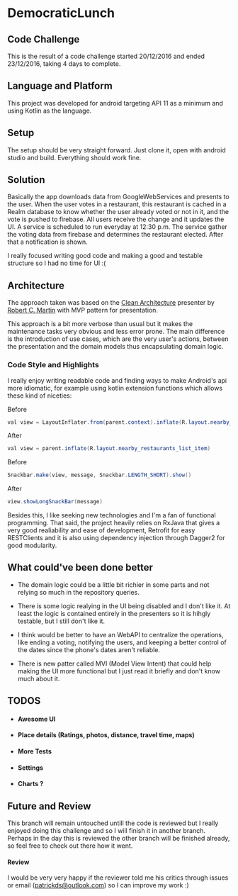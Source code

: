 # DemocraticLunch

## Code Challenge

This is the result of a code challenge started 20/12/2016 and ended 23/12/2016, taking 4 days to complete.

## Language and Platform

This project was developed for android targeting API 11 as a minimum and using Kotlin as the language.

## Setup

The setup should be very straight forward. Just clone it, open with android studio and build.
Everything should work fine.

## Solution

Basically the app downloads data from GoogleWebServices and presents to the user. When the user votes in a restaurant, this restaurant is cached in a Realm 
database to know whether the user already voted or not in it, and the vote is pushed to firebase. All users receive the change and it updates the UI.
A service is scheduled to run everyday at 12:30 p.m. The service gather the voting data from firebase and determines the restaurant elected. 
After that a notification is shown.

I really focused writing good code and making a good and testable structure so I had no time for UI :(

## Architecture

The approach taken was based on the [Clean Architecture](https://8thlight.com/blog/uncle-bob/2012/08/13/the-clean-architecture.html) 
presenter by [Robert C. Martin](http://blog.cleancoder.com/) with MVP pattern for presentation.

This approach is a bit more verbose than usual but it makes the maintenance tasks very obvious and less error prone.
The main difference is the introduction of use cases, which are the very user's actions, between the presentation and the domain models thus encapsulating
domain logic.

### Code Style and Highlights

I really enjoy writing readable code and finding ways to make Android's api more idiomatic, for example using kotlin extension functions which allows these kind of niceties:

Before
```java
val view = LayoutInflater.from(parent.context).inflate(R.layout.nearby_restaurants_list_item, parent, false)
```
After
````java
val view = parent.inflate(R.layout.nearby_restaurants_list_item)
````

Before
```java
Snackbar.make(view, message, Snackbar.LENGTH_SHORT).show()
```
After
```java
view.showLongSnackBar(message)
```

Besides this, I like seeking new technologies and I'm a fan of functional programming. That said, the project heavily relies on RxJava
that gives a very good realiability and ease of development, Retrofit for easy RESTClients and it is also using dependency injection through Dagger2 for good modularity.

## What could've been done better

* The domain logic could be a little bit richier in some parts and not relying so much in the repository queries.

* There is some logic realying in the UI being disabled and I don't like it. At least the logic is contained entirely in the presenters so it is hihgly testable, but I still don't like it.

* I think would be better to have an WebAPI to centralize the operations, like ending a voting, notifying the users, and keeping a better control of the dates since 
the phone's dates aren't reliable.

* There is new patter called MVI (Model View Intent) that could help making the UI more functional but I just read it briefly and don't know much about it.

## TODOS

* #### Awesome UI

* #### Place details (Ratings, photos, distance, travel time, maps)

* #### More Tests

* #### Settings

* ####  Charts ?

## Future and Review

This branch will remain untouched untill the code is reviewed but I really enjoyed doing this challenge and so I will finish it in another branch.
Perhaps in the day this is reviewed the other branch will be finished already, so feel free to check out there how it went.

#### Review

I would be very very happy if the reviewer told me his critics through issues or email (patrickds@outlook.com) so I can improve my work :)